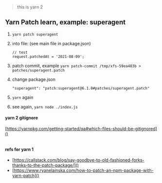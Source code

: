 > this is yarn 2

## Yarn Patch learn, example: superagent

1. `yarn patch superagent`
1. into file: (see main file in package.json)
    ```
    // test
    request.patchedAt = '2021-08-09';
    ```

1. patch commit, example
    `yarn patch-commit /tmp/xfs-59ea403b > patches/superagent.patch`

1. change package.json
    ```
    "superagent": "patch:superagent@6.1.0#patches/superagent.patch"
    ```

1. `yarn` again

1. see again, `yarn node ./index.js`



#### yarn 2 gitignore

[https://yarnpkg.com/getting-started/qa#which-files-should-be-gitignored]()

```

```


#### refs for yarn 1

- [https://callstack.com/blog/say-goodbye-to-old-fashioned-forks-thanks-to-the-patch-package/]()
- [https://www.ryanelainska.com/how-to-patch-an-npm-package-with-yarn-patch]()
